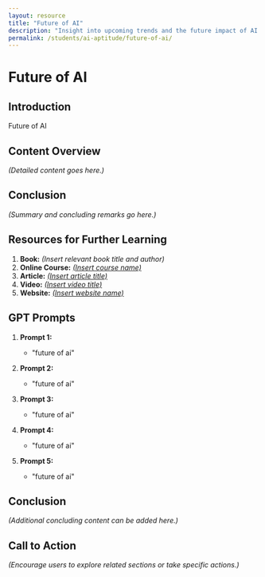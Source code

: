 ```yaml
---
layout: resource
title: "Future of AI"
description: "Insight into upcoming trends and the future impact of AI on society and various industries."
permalink: /students/ai-aptitude/future-of-ai/
---
```


# Future of AI

## Introduction
Future of AI

## Content Overview
*(Detailed content goes here.)*

## Conclusion
*(Summary and concluding remarks go here.)*

## Resources for Further Learning

1. **Book:** *(Insert relevant book title and author)*
2. **Online Course:** [*(Insert course name)*](#)
3. **Article:** [*(Insert article title)*](#)
4. **Video:** [*(Insert video title)*](#)
5. **Website:** [*(Insert website name)*](#)

## GPT Prompts

1. **Prompt 1:**
   - "future of ai"

2. **Prompt 2:**
   - "future of ai"

3. **Prompt 3:**
   - "future of ai"

4. **Prompt 4:**
   - "future of ai"

5. **Prompt 5:**
   - "future of ai"

## Conclusion
*(Additional concluding content can be added here.)*

## Call to Action
*(Encourage users to explore related sections or take specific actions.)*
